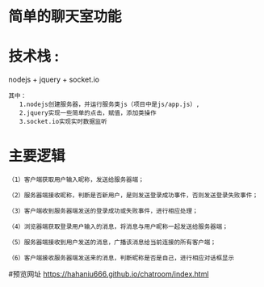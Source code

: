 # 简单的聊天室功能

# 技术栈 :

  nodejs + jquery + socket.io
  
  
    其中：
       1.nodejs创建服务器，并运行服务类js（项目中是js/app.js）,
       2.jquery实现一些简单的点击，赋值，添加类操作
       3.socket.io实现实时数据监听
       
# 主要逻辑
    
    （1）客户端获取用户输入昵称，发送给服务器端；
    
    （2）服务器端接收昵称，判断是否新用户，是则发送登录成功事件，否则发送登录失败事件；
    
    （3）客户端收到服务器端发送的登录成功或失败事件，进行相应处理；
    
    （4）浏览器端获取登录用户输入的消息，将消息与用户昵称一起发送给服务器端；
    
    （5）服务器端接收到用户发送的消息，广播该消息给当前连接的所有客户端；
    
    （6）客户端接收服务器端发送来的消息，判断昵称是否是自己，进行相应对话框显示
    
       
#预览网址 https://hahaniu666.github.io/chatroom/index.html